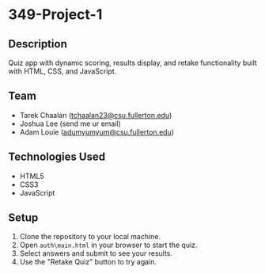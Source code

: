 # 349-Project-1

## Description

Quiz app with dynamic scoring, results display, and retake functionality built with HTML, CSS, and JavaScript.

## Team 
- Tarek Chaalan (tchaalan23@csu.fullerton.edu)
- Joshua Lee (send me ur email)
- Adam Louie (adumyumyum@csu.fullerton.edu)

## Technologies Used

- HTML5
- CSS3
- JavaScript

## Setup

1. Clone the repository to your local machine.
2. Open `auth\main.html` in your browser to start the quiz.
3. Select answers and submit to see your results.
4. Use the "Retake Quiz" button to try again.
